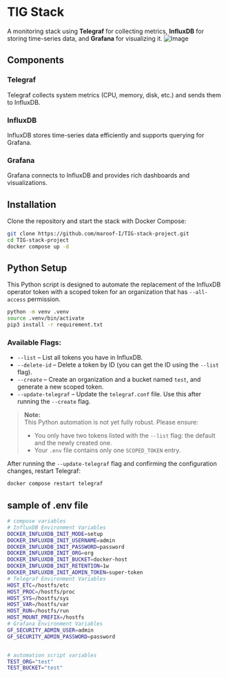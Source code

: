 # TIG Stack

A monitoring stack using **Telegraf** for collecting metrics, **InfluxDB** for storing time-series data, and **Grafana** for visualizing it.
![Image](https://github.com/user-attachments/assets/b536fd01-91f1-4802-beec-9b80d8ccdbe4)

## Components

### Telegraf
Telegraf collects system metrics (CPU, memory, disk, etc.) and sends them to InfluxDB.

### InfluxDB
InfluxDB stores time-series data efficiently and supports querying for Grafana.

### Grafana
Grafana connects to InfluxDB and provides rich dashboards and visualizations.

## Installation

Clone the repository and start the stack with Docker Compose:

```bash
git clone https://github.com/maroof-I/TIG-stack-project.git
cd TIG-stack-project
docker compose up -d
```

## Python Setup

This Python script is designed to automate the replacement of the InfluxDB operator token with a scoped token for an organization that has `--all-access` permission.

```bash
python -m venv .venv
source .venv/bin/activate
pip3 install -r requirement.txt
```

### Available Flags:

- `--list` – List all tokens you have in InfluxDB.
- `--delete-id` – Delete a token by ID (you can get the ID using the `--list` flag).
- `--create` – Create an organization and a bucket named `test`, and generate a new scoped token.
- `--update-telegraf` – Update the `telegraf.conf` file. Use this after running the `--create` flag.

> **Note:**  
> This Python automation is not yet fully robust. Please ensure:
> - You only have two tokens listed with the `--list` flag: the default and the newly created one.
> - Your `.env` file contains only one `SCOPED_TOKEN` entry.

After running the `--update-telegraf` flag and confirming the configuration changes, restart Telegraf:

```bash
docker compose restart telegraf
```

## sample of .env file
```bash
# compose variables
# InfluxDB Environment Variables
DOCKER_INFLUXDB_INIT_MODE=setup
DOCKER_INFLUXDB_INIT_USERNAME=admin
DOCKER_INFLUXDB_INIT_PASSWORD=password
DOCKER_INFLUXDB_INIT_ORG=org
DOCKER_INFLUXDB_INIT_BUCKET=docker-host
DOCKER_INFLUXDB_INIT_RETENTION=1w
DOCKER_INFLUXDB_INIT_ADMIN_TOKEN=super-token
# Telegraf Environment Variables
HOST_ETC=/hostfs/etc
HOST_PROC=/hostfs/proc
HOST_SYS=/hostfs/sys
HOST_VAR=/hostfs/var
HOST_RUN=/hostfs/run
HOST_MOUNT_PREFIX=/hostfs
# Grafana Environment Variables
GF_SECURITY_ADMIN_USER=admin
GF_SECURITY_ADMIN_PASSWORD=password


# automation script variables
TEST_ORG="test"
TEST_BUCKET="test"
```
